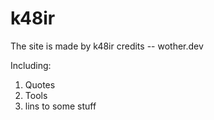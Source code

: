 # k48ir

The site is made by k48ir 
credits -- wother.dev

Including:

1. Quotes
2. Tools
3. lins to some stuff
